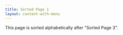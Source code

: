 ```yaml
---
title: Sorted Page 1
layout: content-with-menu
---
```


This page is sorted alphabetically after "Sorted Page 3".
